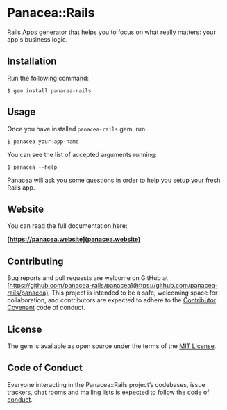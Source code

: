 # Panacea::Rails

Rails Apps generator that helps you to focus on what really matters: your app's business logic.

## Installation

Run the following command:

    $ gem install panacea-rails

## Usage

Once you have installed `panacea-rails` gem, run:

    $ panacea your-app-name

You can see the list of accepted arguments running:

    $ panacea --help

Panacea will ask you some questions in order to help you setup your fresh Rails app.

## Website

You can read the full documentation here:

**[https://panacea.website](panacea.website)**

## Contributing

Bug reports and pull requests are welcome on GitHub at [https://github.com/panacea-rails/panacea](https://github.com/panacea-rails/panacea). This project is intended to be a safe, welcoming space for collaboration, and contributors are expected to adhere to the [Contributor Covenant](http://contributor-covenant.org) code of conduct.

## License

The gem is available as open source under the terms of the [MIT License](https://opensource.org/licenses/MIT).

## Code of Conduct

Everyone interacting in the Panacea::Rails project’s codebases, issue trackers, chat rooms and mailing lists is expected to follow the [code of conduct](https://github.com/[USERNAME]/panacea-rails/blob/master/CODE_OF_CONDUCT.md).

